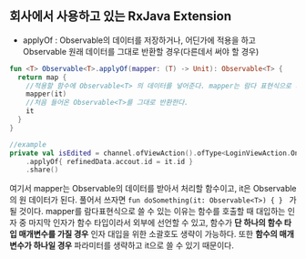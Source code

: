 ## 회사에서 사용하고 있는 RxJava Extension

- applyOf : Observable의 데이터를 저장하거나, 어딘가에 적용을 하고 Observable 원래 데이터를 그대로 반환할 경우(다른데서 써야 할 경우)

```kotlin
fun <T> Observable<T>.applyOf(mapper: (T) -> Unit): Observable<T> {
  return map {
    //적용할 함수에 Observable<T> 의 데이터를 넣어준다. mapper는 람다 표현식으로 사용할 수 있다.
    mapper(it)
    //처음 들어온 Observable<T>를 그대로 반환한다.
    it 
  }
}

//example
private val isEdited = channel.ofViewAction().ofType<LoginViewAction.OnIdTextChanged>()
	.applyOf{ refinedData.accout.id = it.id }
	.share()
```

여기서 mapper는 Observable의 데이터를 받아서 처리할 함수이고, it은 Observable<T>의 원 데이터가 된다. 풀어서 쓰자면 `fun doSomething(it: Observable<T>) { } `  가 될 것이다. mapper를 람다표현식으로 쓸 수 있는 이유는 함수를 호출할 때 대입하는 인자 중 마지막 인자가 함수 타입이라서 외부에 선언할 수 있고, 함수가 **단 하나의 함수 타입 매개변수를 가질 경우** 인자 대입을 위한 소괄호도 생략이 가능하다. 또한 **함수의 매개변수가 하나일 경우** 파라미터를 생략하고 it으로 쓸 수 있기 때문이다.

